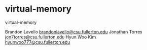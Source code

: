 # virtual-memory
virtual-memory

Brandon Lavello         brandonlavello@csu.fullerton.edu
Jonathan Torres         jon7torres@csu.fullerton.edu
Hyun Woo Kim            hyunwoo777@csu.fullerton.edu

